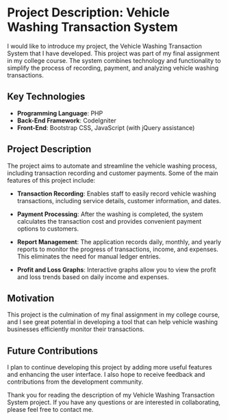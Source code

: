 # Project Description: Vehicle Washing Transaction System

I would like to introduce my project, the Vehicle Washing Transaction System that I have developed. This project was part of my final assignment in my college course. The system combines technology and functionality to simplify the process of recording, payment, and analyzing vehicle washing transactions.

## Key Technologies

- **Programming Language**: PHP
- **Back-End Framework**: CodeIgniter
- **Front-End**: Bootstrap CSS, JavaScript (with jQuery assistance)

## Project Description

The project aims to automate and streamline the vehicle washing process, including transaction recording and customer payments. Some of the main features of this project include:

- **Transaction Recording**: Enables staff to easily record vehicle washing transactions, including service details, customer information, and dates.

- **Payment Processing**: After the washing is completed, the system calculates the transaction cost and provides convenient payment options to customers.

- **Report Management**: The application records daily, monthly, and yearly reports to monitor the progress of transactions, income, and expenses. This eliminates the need for manual ledger entries.

- **Profit and Loss Graphs**: Interactive graphs allow you to view the profit and loss trends based on daily income and expenses.

## Motivation

This project is the culmination of my final assignment in my college course, and I see great potential in developing a tool that can help vehicle washing businesses efficiently monitor their transactions.

## Future Contributions

I plan to continue developing this project by adding more useful features and enhancing the user interface. I also hope to receive feedback and contributions from the development community.

Thank you for reading the description of my Vehicle Washing Transaction System project. If you have any questions or are interested in collaborating, please feel free to contact me.
